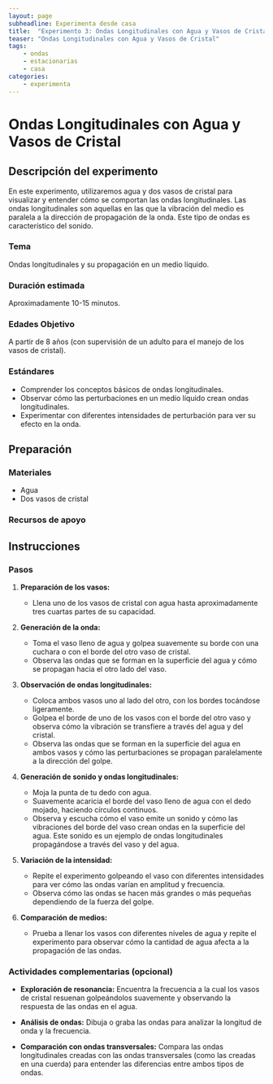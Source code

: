 ```yaml
---
layout: page
subheadline: Experimenta desde casa
title:  "Experimento 3: Ondas Longitudinales con Agua y Vasos de Cristal"
teaser: "Ondas Longitudinales con Agua y Vasos de Cristal"
tags:
    - ondas
    - estacionarias
    - casa
categories:
    - experimenta
---
```


# Ondas Longitudinales con Agua y Vasos de Cristal

## Descripción del experimento

En este experimento, utilizaremos agua y dos vasos de cristal para visualizar y entender cómo se comportan las ondas longitudinales. Las ondas longitudinales son aquellas en las que la vibración del medio es paralela a la dirección de propagación de la onda. Este tipo de ondas es característico del sonido.

### Tema

Ondas longitudinales y su propagación en un medio líquido.

### Duración estimada

Aproximadamente 10-15 minutos.

### Edades Objetivo

A partir de 8 años (con supervisión de un adulto para el manejo de los vasos de cristal).

### Estándares

- Comprender los conceptos básicos de ondas longitudinales.
- Observar cómo las perturbaciones en un medio líquido crean ondas longitudinales.
- Experimentar con diferentes intensidades de perturbación para ver su efecto en la onda.

## Preparación

### Materiales

- Agua
- Dos vasos de cristal

### Recursos de apoyo



## Instrucciones

### Pasos

1. **Preparación de los vasos:**
   - Llena uno de los vasos de cristal con agua hasta aproximadamente tres cuartas partes de su capacidad.

2. **Generación de la onda:**
   - Toma el vaso lleno de agua y golpea suavemente su borde con una cuchara o con el borde del otro vaso de cristal.
   - Observa las ondas que se forman en la superficie del agua y cómo se propagan hacia el otro lado del vaso.

3. **Observación de ondas longitudinales:**
   - Coloca ambos vasos uno al lado del otro, con los bordes tocándose ligeramente.
   - Golpea el borde de uno de los vasos con el borde del otro vaso y observa cómo la vibración se transfiere a través del agua y del cristal.
   - Observa las ondas que se forman en la superficie del agua en ambos vasos y cómo las perturbaciones se propagan paralelamente a la dirección del golpe.

4. **Generación de sonido y ondas longitudinales:**
   - Moja la punta de tu dedo con agua.
   - Suavemente acaricia el borde del vaso lleno de agua con el dedo mojado, haciendo círculos continuos.
   - Observa y escucha cómo el vaso emite un sonido y cómo las vibraciones del borde del vaso crean ondas en la superficie del agua. Este sonido es un ejemplo de ondas longitudinales propagándose a través del vaso y del agua.

5. **Variación de la intensidad:**
   - Repite el experimento golpeando el vaso con diferentes intensidades para ver cómo las ondas varían en amplitud y frecuencia.
   - Observa cómo las ondas se hacen más grandes o más pequeñas dependiendo de la fuerza del golpe.

6. **Comparación de medios:**
   - Prueba a llenar los vasos con diferentes niveles de agua y repite el experimento para observar cómo la cantidad de agua afecta a la propagación de las ondas.

### Actividades complementarias (opcional)

- **Exploración de resonancia:** Encuentra la frecuencia a la cual los vasos de cristal resuenan golpeándolos suavemente y observando la respuesta de las ondas en el agua.

- **Análisis de ondas:** Dibuja o graba las ondas para analizar la longitud de onda y la frecuencia.

- **Comparación con ondas transversales:** Compara las ondas longitudinales creadas con las ondas transversales (como las creadas en una cuerda) para entender las diferencias entre ambos tipos de ondas.
